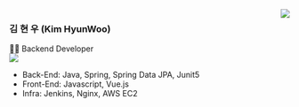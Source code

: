<img align="right" src="https://github-readme-stats.vercel.app/api?username=hwookim&show_icons=true&theme=great-gatsby" />

### 김 현 우 (Kim HyunWoo)
👨‍💻 Backend Developer  
[![](https://img.shields.io/badge/-Portfolio-black?style=flat-square&logo=github&link=https://velog.io/@sian)](https://hwookim.github.io/portfolio/)

- Back-End: Java, Spring, Spring Data JPA, Junit5  
- Front-End: Javascript, Vue.js  
- Infra: Jenkins, Nginx, AWS EC2
